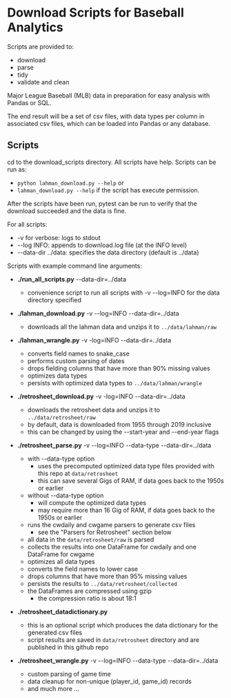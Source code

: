 # Download Scripts for Baseball Analytics

Scripts are provided to:

- download
- parse
- tidy
- validate and clean

Major League Baseball (MLB) data in preparation for easy analysis with Pandas or SQL.

The end result will be a set of csv files, with data types per column in associated csv files, which can be loaded into Pandas or any database.

## Scripts 

cd to the download_scripts directory.  All scripts have help.   Scripts can be run as:

* `python lahman_download.py --help` or 
* `lahman_download.py --help` if the script has execute permission.

After the scripts have been run, pytest can be run to verify that the download succeeded and the data is fine.

For all scripts:

* -v for verbose: logs to stdout
* --log INFO:  appends to download.log file (at the INFO level)
* --data-dir ../data:   specifies the data directory (default is ../data)

Scripts with example command line arguments:

* **./run_all_scripts.py** --data-dir=../data
  * convenience script to run all scripts with -v --log=INFO for the data directory specified
* **./lahman_download.py** -v --log=INFO --data-dir=../data
  * downloads all the lahman data and unzips it to `../data/lahman/raw`

* **./lahman_wrangle.py** -v -log=INFO --data-dir=../data
  * converts field names to snake_case
  * performs custom parsing of dates
  * drops fielding columns that have more than 90% missing values
  * optimizes data types
  * persists with optimized data types to `../data/lahman/wrangle`
* **./retrosheet_download.py** -v -log=INFO --data-dir=../data
  * downloads the retrosheet data and unzips it to `../data/retrosheet/raw`
  * by default, data is downloaded from 1955 through 2019 inclusive
  * this can be changed by using the --start-year and --end-year flags
* **./retrosheet_parse.py** -v --log=INFO --data-type --data-dir=../data
  * with --data-type option
    * uses the precomputed optimized data type files provided with this repo at `data/retrosheet`
    * this can save several Gigs of RAM, if data goes back to the 1950s or earlier
  * without --data-type option
    * will compute the optimized data types
    * may require more than 16 Gig of RAM, if data goes back to the 1950s or earlier
  * runs the cwdaily and cwgame parsers to generate csv files
    * see the "Parsers for Retrosheet" section below
  * all data in the `data/retrosheet/raw` is parsed
  * collects the results into one DataFrame for cwdaily and one DataFrame for cwgame
  * optimizes all data types
  * converts the field names to lower case
  * drops columns that have more than 95% missing values
  * persists the results to `../data/retrosheet/collected`
  * the DataFrames are compressed using gzip
    * the compression ratio is about 18:1
* **./retrosheet_datadictionary.py**
  * this is an optional script which produces the data dictionary for the generated csv files
  * script results are saved in `data/retrosheet` directory and are published in this github repo
* **./retrosheet_wrangle.py** -v --log=INFO --data-type --data-dir=../data
  *  custom parsing of game time
  *  data cleanup for non-unique (player_id, game_id) records
  *  and much more ...